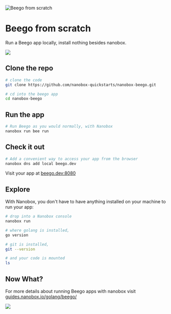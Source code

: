 ![Beego from scratch](https://guides.nanobox.io/assets/quickstart-icons/beego.png)

# Beego from scratch

Run a Beego app locally, install nothing besides nanobox.

<a href="https://nanobox.io/download"><img src="https://guides.nanobox.io/assets/quickstart-icons/download.png" /></a>

## Clone the repo

```bash
# clone the code
git clone https://github.com/nanobox-quickstarts/nanobox-beego.git

# cd into the beego app
cd nanobox-beego
```

## Run the app

```bash
# Run Beego as you would normally, with Nanobox
nanobox run bee run
```

## Check it out

```bash
# Add a convenient way to access your app from the browser
nanobox dns add local beego.dev
```

Visit your app at <a href="http://beego.dev:8080" target="\_blank">beego.dev:8080</a>

## Explore
With Nanobox, you don't have to have anything installed on your machine to run your app:

```bash
# drop into a Nanobox console
nanobox run

# where golang is installed,
go version

# git is installed,
git --version

# and your code is mounted
ls
```

## Now What?
For more details about running Beego apps with nanobox visit [guides.nanobox.io/golang/beego/](https://guides.nanobox.io/golang/beego/)

<a href="https://nanobox.io"><img src="https://guides.nanobox.io/assets/quickstart-icons/footer.png" /></a>
